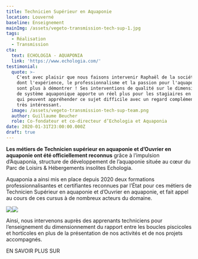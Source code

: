 ```yaml
---
title: Technicien Supérieur en Aquaponie
location: Louverné
baseline: Enseignement
mainImg: /assets/vegeto-transmission-tech-sup-1.jpg
tags:
  - Réalisation
  - Transmission
cta:
  text: ECHOLOGIA - AQUAPONIA
  link: 'https://www.echologia.com/'
testimonial:
  quote: >-
    C'est avec plaisir que nous faisons intervenir Raphaël de la société Végéto
    dont l'expérience, le professionnalisme et la passion pour l'aquaponie ne
    sont plus à démontrer ! Ses interventions de qualité sur le dimensionnement
    de système aquaponique apporte un réel plus pour les stagiaires en formation
    qui peuvent appréhender ce sujet difficile avec un regard complémentaire
    très intéressant.
  image: /assets/vegeto-transmission-tech-sup-team.png
  author: Guillaume Beucher
  role: Co-fondateur et co-directeur d’Echologia et Aquaponia
date: 2020-01-31T23:00:00.000Z
draft: true
---
```


**Les métiers de Technicien supérieur en aquaponie et d’Ouvrier en aquaponie ont été officiellement reconnus** grâce à l’impulsion d’Aquaponia, structure de développement de l’aquaponie située au cœur du Parc de Loisirs & Hébergements insolites Echologia. 

Aquaponia a ainsi mis en place depuis 2020 deux formations professionnalisantes et certifiantes reconnues par l’État pour ces métiers de Technicien Supérieur en aquaponie et d’Ouvrier en aquaponie, et fait appel au cours de ces cursus à de nombreux acteurs du domaine.

![](/assets/vegeto-transmission-tech-sup-2.jpg)![](/assets/vegeto-transmission-tech-sup-3.jpg)

Ainsi, nous intervenons auprès des apprenants techniciens pour l’enseignement du dimensionnement du rapport entre les boucles piscicoles et horticoles en plus de la présentation de nos activités et de nos projets accompagnés.

EN SAVOIR PLUS SUR
